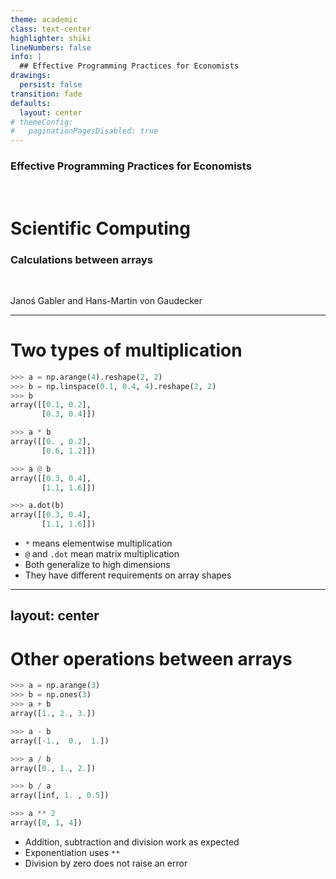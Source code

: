 ```yaml
---
theme: academic
class: text-center
highlighter: shiki
lineNumbers: false
info: |
  ## Effective Programming Practices for Economists
drawings:
  persist: false
transition: fade
defaults:
  layout: center
# themeConfig:
#   paginationPagesDisabled: true
---
```


### Effective Programming Practices for Economists

<br/>

# Scientific Computing

### Calculations between arrays

<br/>


Janoś Gabler and Hans-Martin von Gaudecker

---

# Two types of multiplication

<div class="flex gap-10">
<div>

```python
>>> a = np.arange(4).reshape(2, 2)
>>> b = np.linspace(0.1, 0.4, 4).reshape(2, 2)
>>> b
array([[0.1, 0.2],
       [0.3, 0.4]])
```

```python
>>> a * b
array([[0. , 0.2],
       [0.6, 1.2]])
```

```python
>>> a @ b
array([[0.3, 0.4],
       [1.1, 1.6]])
```

```python
>>> a.dot(b)
array([[0.3, 0.4],
       [1.1, 1.6]])
```

</div>
<div>

- `*` means elementwise multiplication
- `@` and `.dot` mean matrix multiplication
- Both generalize to high dimensions
- They have different requirements on array shapes

</div>
</div>


---
layout: center
---

# Other operations between arrays

<div class="grid grid-cols-2 gap-4">
<div>

```python
>>> a = np.arange(3)
>>> b = np.ones(3)
>>> a + b
array([1., 2., 3.])
```

```python
>>> a - b
array([-1.,  0.,  1.])
```

```python
>>> a / b
array([0., 1., 2.])
```

```python
>>> b / a
array([inf, 1. , 0.5])
```

```python
>>> a ** 2
array([0, 1, 4])
```

</div>
<div>

- Addition, subtraction and division work as expected
- Exponentiation uses `**`
- Division by zero does not raise an error

</div>
</div>
